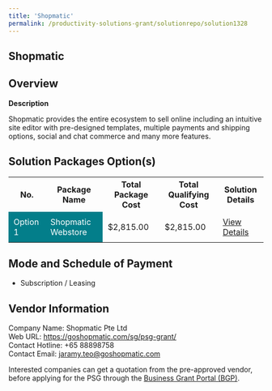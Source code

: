 ```yaml
---
title: 'Shopmatic'
permalink: /productivity-solutions-grant/solutionrepo/solution1328
---
```


## Shopmatic

## Overview

**Description**

Shopmatic provides the entire ecosystem to sell online including an intuitive site editor with pre-designed templates, multiple payments and shipping options, social and chat commerce and many more features.

## Solution Packages Option(s)

<table>
<tr>
<th><b>No.</b></th>
<th><b>Package Name</b></th>
<th><b>Total Package Cost</b></th>
<th><b>Total Qualifying Cost</b></th>
<th><b>Solution Details</b></th>
</tr>
<tr>
<td style='padding: 10px; background-color: #037E8A; color: #FFFFFF;'>Option 1</td>
<td style='padding: 10px; background-color: #037E8A; color: #FFFFFF;'>Shopmatic Webstore</td>
<td style='padding: 10px;'>$2,815.00</td>
<td style='padding: 10px;'>$2,815.00</td>
<td style='padding: 10px;'><a href='/images/psg/Shopmatic_20220242_Desensitised_Annex_3.pdf' target='_blank'>View Details</a></td>
</tr>
</table>

## Mode and Schedule of Payment

 - Subscription / Leasing

## Vendor Information

 Company Name: Shopmatic Pte Ltd<br>Web URL: https://goshopmatic.com/sg/psg-grant/<br>Contact Hotline: +65 88898758<br>Contact Email: jaramy.teo@goshopmatic.com

Interested companies can get a quotation from the pre-approved vendor, before applying for the PSG through the <a href='https://www.businessgrants.gov.sg/' target='_blank' rel='noopener'>Business Grant Portal (BGP)</a>.

<script src="/jquery/resize-tables.js"></script>
